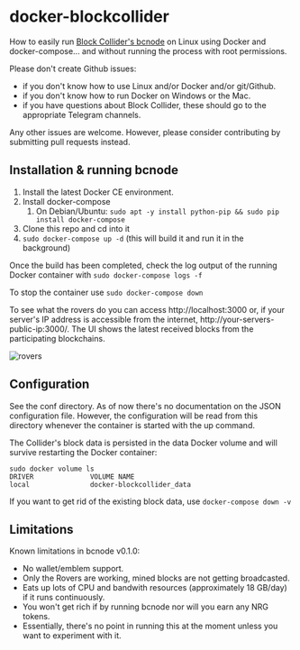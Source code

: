 # docker-blockcollider

How to easily run [Block Collider's bcnode](https://github.com/blockcollider/bcnode) on Linux using Docker and docker-compose... and without running the process with root permissions.

Please don't create Github issues:
- if you don't know how to use Linux and/or Docker and/or git/Github.
- if you don't know how to run Docker on Windows or the Mac.
- if you have questions about Block Collider, these should go to the appropriate Telegram channels.

Any other issues are welcome. However, please consider contributing by submitting pull requests instead.

## Installation & running bcnode

1. Install the latest Docker CE environment.
2. Install docker-compose
	1. On Debian/Ubuntu: ```sudo apt -y install python-pip && sudo pip install docker-compose```
3. Clone this repo and cd into it
4. ```sudo docker-compose up -d``` (this will build it and run it in the background)

Once the build has been completed, check the log output of the running Docker container with ```sudo docker-compose logs -f```

To stop the container use ```sudo docker-compose down```

To see what the rovers do you can access http://localhost:3000 or, if your server's IP address is accessible from the internet, http://your-servers-public-ip:3000/. The UI shows the latest received blocks from the participating blockchains.

![rovers](https://i.imgur.com/MP5cQGI.png)

## Configuration

See the conf directory. As of now there's no documentation on the JSON configuration file. However, the configuration will be read from this directory whenever the container is started with the up command.

The Collider's block data is persisted in the data Docker volume and will survive restarting the Docker container:

```
sudo docker volume ls
DRIVER              VOLUME NAME
local               docker-blockcollider_data
```

If you want to get rid of the existing block data, use ```docker-compose down -v```

## Limitations

Known limitations in bcnode v0.1.0:

- No wallet/emblem support.
- Only the Rovers are working, mined blocks are not getting broadcasted.
- Eats up lots of CPU and bandwith resources (approximately 18 GB/day) if it runs continuously.
- You won't get rich if by running bcnode nor will you earn any NRG tokens.
- Essentially, there's no point in running this at the moment unless you want to experiment with it.
